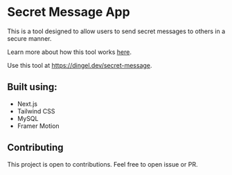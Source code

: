# Secret Message App

This is a tool designed to allow users to send secret messages to others in a
secure manner.

Learn more about how this tool works
[here](https://dingel.dev/secret-message/about).

Use this tool at https://dingel.dev/secret-message.

## Built using:

- Next.js
- Tailwind CSS
- MySQL
- Framer Motion

## Contributing

This project is open to contributions. Feel free to open issue or PR.
